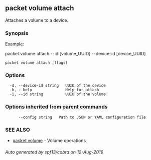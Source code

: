 ## packet volume attach

Attaches a volume to a device.

### Synopsis

Example:

packet volume attach --id [volume_UUID] --device-id [device_UUID]

	

```
packet volume attach [flags]
```

### Options

```
  -d, --device-id string   UUID of the device
  -h, --help               Help for attach
  -i, --id string          UUID of the volume
```

### Options inherited from parent commands

```
      --config string   Path to JSON or YAML configuration file
```

### SEE ALSO

* [packet volume](packet_volume.md)	 - Volume operations

###### Auto generated by spf13/cobra on 12-Aug-2019
